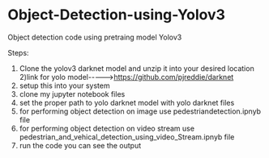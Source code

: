# Object-Detection-using-Yolov3

Object detection code using pretraing model Yolov3

Steps:

1) Clone the yolov3  darknet model and unzip it into your desired location
2)link for yolo model----->https://github.com/pjreddie/darknet
3) setup this into your system
4) clone my jupyter notebook files
5) set the proper path to yolo darknet model with yolo darknet files
6) for performing object detection on image use pedestriandetection.ipnyb file
7) for performing object detection on video stream use pedestrian_and_vehical_detection_using_video_Stream.ipnyb file
8) run the code you can see the output

